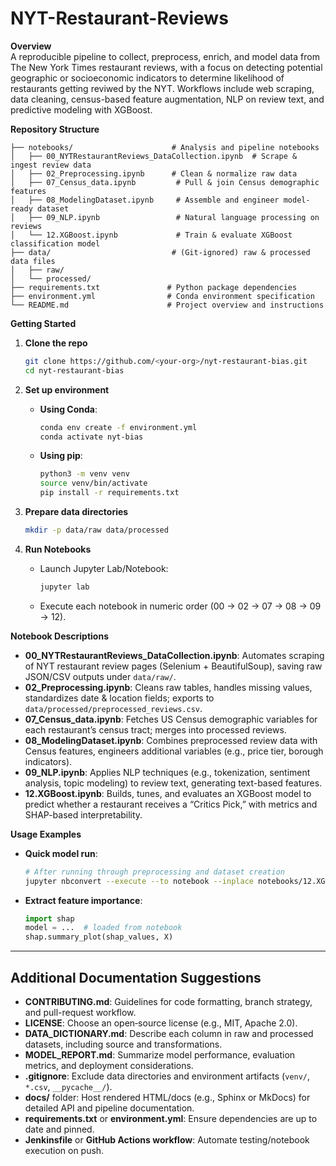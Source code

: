# NYT-Restaurant-Reviews


**Overview**\
A reproducible pipeline to collect, preprocess, enrich, and model data from The New York Times restaurant reviews, with a focus on detecting potential geographic or socioeconomic indicators to determine likelihood of restaurants getting reviwed by the NYT. Workflows include web scraping, data cleaning, census-based feature augmentation, NLP on review text, and predictive modeling with XGBoost.

**Repository Structure**

```
├── notebooks/                      # Analysis and pipeline notebooks
│   ├── 00_NYTRestaurantReviews_DataCollection.ipynb  # Scrape & ingest review data
│   ├── 02_Preprocessing.ipynb      # Clean & normalize raw data
│   ├── 07_Census_data.ipynb         # Pull & join Census demographic features
│   ├── 08_ModelingDataset.ipynb     # Assemble and engineer model-ready dataset
│   ├── 09_NLP.ipynb                 # Natural language processing on reviews
│   └── 12.XGBoost.ipynb             # Train & evaluate XGBoost classification model
├── data/                           # (Git‑ignored) raw & processed data files
│   ├── raw/                        
│   └── processed/                  
├── requirements.txt               # Python package dependencies
├── environment.yml                # Conda environment specification
└── README.md                      # Project overview and instructions
```

**Getting Started**

1. **Clone the repo**

   ```bash
   git clone https://github.com/<your-org>/nyt-restaurant-bias.git
   cd nyt-restaurant-bias
   ```

2. **Set up environment**

   - **Using Conda**:
     ```bash
     conda env create -f environment.yml
     conda activate nyt-bias
     ```
   - **Using pip**:
     ```bash
     python3 -m venv venv
     source venv/bin/activate
     pip install -r requirements.txt
     ```

3. **Prepare data directories**

   ```bash
   mkdir -p data/raw data/processed
   ```

4. **Run Notebooks**

   - Launch Jupyter Lab/Notebook:
     ```bash
     jupyter lab
     ```
   - Execute each notebook in numeric order (00 → 02 → 07 → 08 → 09 → 12).

**Notebook Descriptions**

- **00\_NYTRestaurantReviews\_DataCollection.ipynb**: Automates scraping of NYT restaurant review pages (Selenium + BeautifulSoup), saving raw JSON/CSV outputs under `data/raw/`.
- **02\_Preprocessing.ipynb**: Cleans raw tables, handles missing values, standardizes date & location fields; exports to `data/processed/preprocessed_reviews.csv`.
- **07\_Census\_data.ipynb**: Fetches US Census demographic variables for each restaurant’s census tract; merges into processed reviews.
- **08\_ModelingDataset.ipynb**: Combines preprocessed review data with Census features, engineers additional variables (e.g., price tier, borough indicators).
- **09\_NLP.ipynb**: Applies NLP techniques (e.g., tokenization, sentiment analysis, topic modeling) to review text, generating text-based features.
- **12.XGBoost.ipynb**: Builds, tunes, and evaluates an XGBoost model to predict whether a restaurant receives a “Critics Pick,” with metrics and SHAP-based interpretability.

**Usage Examples**

- **Quick model run**:
  ```bash
  # After running through preprocessing and dataset creation
  jupyter nbconvert --execute --to notebook --inplace notebooks/12.XGBoost.ipynb
  ```
- **Extract feature importance**:
  ```python
  import shap
  model = ...  # loaded from notebook
  shap.summary_plot(shap_values, X)
  ```

---

## Additional Documentation Suggestions

- **CONTRIBUTING.md**: Guidelines for code formatting, branch strategy, and pull-request workflow.
- **LICENSE**: Choose an open‑source license (e.g., MIT, Apache 2.0).
- **DATA\_DICTIONARY.md**: Describe each column in raw and processed datasets, including source and transformations.
- **MODEL\_REPORT.md**: Summarize model performance, evaluation metrics, and deployment considerations.
- **.gitignore**: Exclude data directories and environment artifacts (`venv/`, `*.csv`, `__pycache__/`).
- **docs/** folder: Host rendered HTML/docs (e.g., Sphinx or MkDocs) for detailed API and pipeline documentation.
- **requirements.txt** or **environment.yml**: Ensure dependencies are up to date and pinned.
- **Jenkinsfile** or **GitHub Actions workflow**: Automate testing/notebook execution on push.


